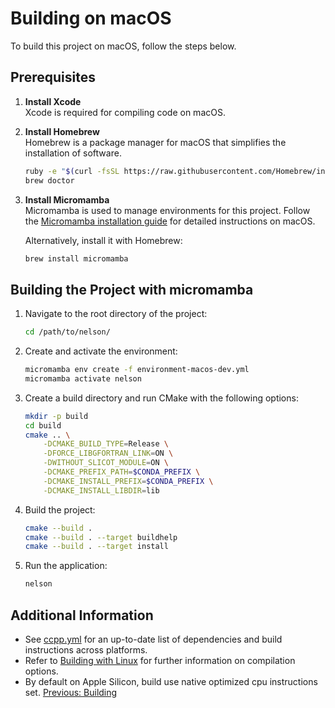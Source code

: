 # Building on macOS

To build this project on macOS, follow the steps below.

## Prerequisites

1. **Install Xcode**  
   Xcode is required for compiling code on macOS.

2. **Install Homebrew**  
   Homebrew is a package manager for macOS that simplifies the installation of software.

   ```bash
   ruby -e "$(curl -fsSL https://raw.githubusercontent.com/Homebrew/install/master/install)"
   brew doctor
   ```

3. **Install Micromamba**  
   Micromamba is used to manage environments for this project. Follow the [Micromamba installation guide](https://mamba.readthedocs.io/en/latest/installation/micromamba-installation.html) for detailed instructions on macOS.

   Alternatively, install it with Homebrew:

   ```bash
   brew install micromamba
   ```

## Building the Project with micromamba

1. Navigate to the root directory of the project:

   ```bash
   cd /path/to/nelson/
   ```

2. Create and activate the environment:

   ```bash
   micromamba env create -f environment-macos-dev.yml
   micromamba activate nelson
   ```

3. Create a build directory and run CMake with the following options:

   ```bash
   mkdir -p build
   cd build
   cmake .. \
       -DCMAKE_BUILD_TYPE=Release \
       -DFORCE_LIBGFORTRAN_LINK=ON \
       -DWITHOUT_SLICOT_MODULE=ON \
       -DCMAKE_PREFIX_PATH=$CONDA_PREFIX \
       -DCMAKE_INSTALL_PREFIX=$CONDA_PREFIX \
       -DCMAKE_INSTALL_LIBDIR=lib
   ```

4. Build the project:

   ```bash
   cmake --build .
   cmake --build . --target buildhelp
   cmake --build . --target install
   ```

5. Run the application:

   ```bash
   nelson
   ```

## Additional Information

- See [ccpp.yml](https://github.com/nelson-lang/nelson/blob/master/.github/workflows/ccpp.yml) for an up-to-date list of dependencies and build instructions across platforms.
- Refer to [Building with Linux](BUILDING_Linux.md) for further information on compilation options.
- By default on Apple Silicon, build use native optimized cpu instructions set.
  [Previous: Building](BUILDING.md)
